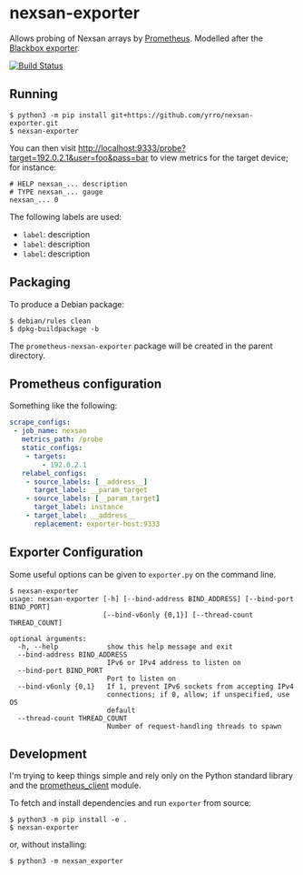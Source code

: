 nexsan-exporter
===============

Allows probing of Nexsan arrays by [Prometheus](https://prometheus.io/).
Modelled after the [Blackbox
exporter](https://github.com/prometheus/blackbox_exporter).

[![Build Status](https://travis-ci.org/yrro/nexsan-exporter.svg?branch=master)](https://travis-ci.org/yrro/nexsan-exporter)

Running
-------

```
$ python3 -m pip install git+https://github.com/yrro/nexsan-exporter.git
$ nexsan-exporter
```

You can then visit <http://localhost:9333/probe?target=192.0.2.1&user=foo&pass=bar> to view
metrics for the target device; for instance:

```
# HELP nexsan_... description
# TYPE nexsan_... gauge
nexsan_... 0
```

The following labels are used:

 * `label`: description
 * `label`: description
 * `label`: description

Packaging
---------

To produce a Debian package:

```
$ debian/rules clean
$ dpkg-buildpackage -b
```

The `prometheus-nexsan-exporter` package will be created in the parent directory.

Prometheus configuration
------------------------

Something like the following:

```yaml
scrape_configs:
 - job_name: nexsan
   metrics_path: /probe
   static_configs:
    - targets:
        - 192.0.2.1
   relabel_configs:
    - source_labels: [__address__]
      target_label: __param_target
    - source_labels: [__param_target]
      target_label: instance
    - target_label: __address__
      replacement: exporter-host:9333
```

Exporter Configuration
----------------------

Some useful options can be given to `exporter.py` on the command line.

```
$ nexsan-exporter
usage: nexsan-exporter [-h] [--bind-address BIND_ADDRESS] [--bind-port BIND_PORT]
                       [--bind-v6only {0,1}] [--thread-count THREAD_COUNT]

optional arguments:
  -h, --help            show this help message and exit
  --bind-address BIND_ADDRESS
                        IPv6 or IPv4 address to listen on
  --bind-port BIND_PORT
                        Port to listen on
  --bind-v6only {0,1}   If 1, prevent IPv6 sockets from accepting IPv4
                        connections; if 0, allow; if unspecified, use OS
                        default
  --thread-count THREAD_COUNT
                        Number of request-handling threads to spawn
```

Development
-----------

I'm trying to keep things simple and rely only on the Python standard library
and the [prometheus_client](https://github.com/prometheus/client_python)
module.

To fetch and install dependencies and run `exporter` from source:

```
$ python3 -m pip install -e .
$ nexsan-exporter
```

or, without installing:


```
$ python3 -m nexsan_exporter
```
